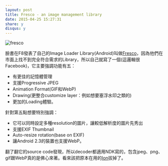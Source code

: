 ```yaml
---
layout: post
title: Fresco - an image management library
date: 2015-04-25 15:27:31
share: y
disqus: y
---
```


![fresco](http://facebook.github.io/fresco/static/fresco-og-image.png)

臉書在F8發表了自己的Image Loader Library(Android)叫做[Fresco](http://frescolib.org/)，因為他們在市面上找不到完全符合需求的Library，所以自己就寫了一個(這邏輯很Facebook)，它主要強調功能有五：

- 有更佳的記憶體管理
- 支援Progressive JPEG
- Animation Format(GIF和WebP)
- Drawing(更整合customize layer：例如想要塞浮水印之類的)
- 更加的Loading體驗。

針對第五點想要特別強調：

- 它可以同時設定多種resolution的圖片，讓較低解析度的圖片先秀出
- 支援EXIF Thumbnail
- Auto-resize rotation(base on EXIF)
- 讓Android 2.3的裝置也支援WebP。

翻了翻它的source code發現，所以decoder都適用NDK寫的，包含jpeg、png、gif跟WebP真的是佛心來著。看來該把原本在用的[Ion](https://github.com/koush/ion)拔掉了。

